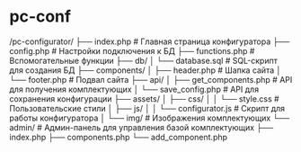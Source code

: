 # pc-conf

/pc-configurator/
├── index.php              # Главная страница конфигуратора
├── config.php             # Настройки подключения к БД
├── functions.php          # Вспомогательные функции
├── db/
│   └── database.sql       # SQL-скрипт для создания БД
├── components/
│   ├── header.php         # Шапка сайта
│   └── footer.php         # Подвал сайта
├── api/
│   ├── get_components.php # API для получения комплектующих
│   └── save_config.php    # API для сохранения конфигурации
├── assets/
│   ├── css/
│   │   └── style.css      # Пользовательские стили
│   ├── js/
│   │   └── configurator.js # Скрипт для работы конфигуратора
│   └── img/               # Изображения комплектующих
└── admin/                 # Админ-панель для управления базой комплектующих
    ├── index.php
    ├── components.php
    └── add_component.php
